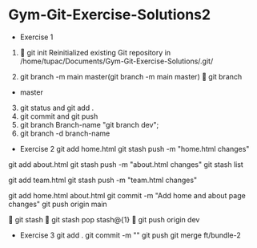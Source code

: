 # Gym-Git-Exercise-Solutions2

* Exercise 1
1.  git init
Reinitialized existing Git repository in /home/tupac/Documents/Gym-Git-Exercise-Solutions/.git/

2. git branch -m main master(git branch -m main master)
 git branch
* master

3. git status and git add .
4. git commit and git push
5. git branch Branch-name "git branch dev";
6. git branch -d branch-name


* Exercise 2
git add home.html
git stash push -m "home.html changes"

git add about.html
git stash push -m "about.html changes"
git stash list


git add team.html
git stash push -m "team.html changes"

git add home.html about.html
git commit -m "Add home and about page changes"
git push origin main

 git stash
 git stash pop stash@{1}
 git push origin dev

* Exercise 3
git add .
git commit -m ""
git push
git merge ft/bundle-2
